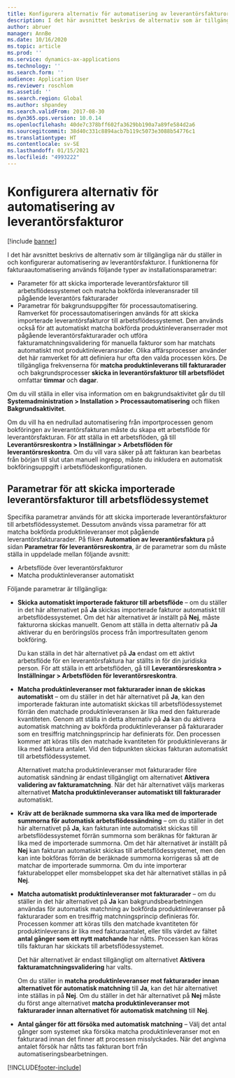 ```yaml
---
title: Konfigurera alternativ för automatisering av leverantörsfakturor (förhandsversion)
description: I det här avsnittet beskrivs de alternativ som är tillgängliga när du ställer in och konfigurerar automatisering av leverantörsfakturor.
author: abruer
manager: AnnBe
ms.date: 10/16/2020
ms.topic: article
ms.prod: ''
ms.service: dynamics-ax-applications
ms.technology: ''
ms.search.form: ''
audience: Application User
ms.reviewer: roschlom
ms.assetid: ''
ms.search.region: Global
ms.author: shpandey
ms.search.validFrom: 2017-08-30
ms.dyn365.ops.version: 10.0.14
ms.openlocfilehash: 40de7c378bff602fa3629bb190a7a89fe584d2a6
ms.sourcegitcommit: 38d40c331c8894acb7b119c5073e3088b54776c1
ms.translationtype: HT
ms.contentlocale: sv-SE
ms.lasthandoff: 01/15/2021
ms.locfileid: "4993222"
---
```

# <a name="setup-options-for-vendor-invoice-automation"></a>Konfigurera alternativ för automatisering av leverantörsfakturor

[!include [banner](../includes/banner.md)]

I det här avsnittet beskrivs de alternativ som är tillgängliga när du ställer in och konfigurerar automatisering av leverantörsfakturor. I funktionerna för fakturaautomatisering används följande typer av installationsparametrar:

- Parameter för att skicka importerade leverantörsfakturor till arbetsflödessystemet och matcha bokförda inleveransrader till pågående leverantörs fakturarader
- Parametrar för bakgrundsuppgifter för processautomatisering. Ramverket för processautomatiseringen används för att skicka importerade leverantörsfakturor till arbetsflödessystemet. Den används också för att automatiskt matcha bokförda produktinleveranserrader mot pågående leverantörsfakturarader och utföra fakturamatchningsvalidering för manuella fakturor som har matchats automatiskt mot produktinleveransrader. Olika affärsprocesser använder det här ramverket för att definiera hur ofta den valda processen körs. De tillgängliga frekvenserna för **matcha produktinleverans till fakturarader** och bakgrundsprocesser **skicka in leverantörsfakturor till arbetsflödet** omfattar **timmar** och **dagar**.

Om du vill ställa in eller visa information om en bakgrundsaktivitet går du till **Systemadministration \> Installation \> Processautomatisering** och fliken **Bakgrundsaktivitet**.

Om du vill ha en nedrullad automatisering från importprocessen genom bokföringen av leverantörsfakturan måste du skapa ett arbetsflöde för leverantörsfakturan. För att ställa in ett arbetsflöden, gå till **Leverantörsreskontra > Inställningar > Arbetsflöden för leverantörsreskontra**. Om du vill vara säker på att fakturan kan bearbetas från början till slut utan manuell ingrepp, måste du inkludera en automatisk bokföringsuppgift i arbetsflödeskonfigurationen.

## <a name="parameters-for-submitting-imported-vendor-invoices-to-the-workflow-system"></a>Parametrar för att skicka importerade leverantörsfakturor till arbetsflödessystemet

Specifika parametrar används för att skicka importerade leverantörsfakturor till arbetsflödessystemet. Dessutom används vissa parametrar för att matcha bokförda produktinleveranser mot pågående leverantörsfakturarader. På fliken **Automation av leverantörsfaktura** på sidan **Parametrar för leverantörsreskontra**, är de parametrar som du måste ställa in uppdelade mellan följande avsnitt:

- Arbetsflöde över leverantörsfakturor
- Matcha produktinleveranser automatiskt

Följande parametrar är tillgängliga:

- **Skicka automatiskt importerade fakturor till arbetsflöde** – om du ställer in det här alternativet på **Ja** skickas importerade fakturor automatiskt till arbetsflödessystemet. Om det här alternativet är inställt på **Nej**, måste fakturorna skickas manuellt. Genom att ställa in detta alternativ på **Ja** aktiverar du en beröringslös process från importresultaten genom bokföring.

    Du kan ställa in det här alternativet på **Ja** endast om ett aktivt arbetsflöde för en leverantörsfaktura har ställts in för din juridiska person. För att ställa in ett arbetsflöden, gå till **Leverantörsreskontra \> Inställningar \> Arbetsflöden för leverantörsreskontra**.

- **Matcha produktinleveranser mot fakturarader innan de skickas automatiskt** – om du ställer in det här alternativet på **Ja**, kan den importerade fakturan inte automatiskt skickas till arbetsflödessystemet förrän den matchade produktinleveransen är lika med den fakturerade kvantiteten. Genom att ställa in detta alternativ på **Ja** kan du aktivera automatisk matchning av bokförda produktinleveranser på fakturarader som en tresiffrig matchningsprincip har definierats för. Den processen kommer att köras tills den matchade kvantiteten för produktinleverans är lika med faktura antalet. Vid den tidpunkten skickas fakturan automatiskt till arbetsflödessystemet.

    Alternativet matcha produktinleveranser mot fakturarader före automatisk sändning är endast tillgängligt om alternativet **Aktivera validering av fakturamatchning**. När det här alternativet väljs markeras alternativet **Matcha produktinleveranser automatiskt till fakturarader** automatiskt.

- **Kräv att de beräknade summorna ska vara lika med de importerade summorna för automatisk arbetsflödessändning** – om du ställer in det här alternativet på **Ja**, kan fakturan inte automatiskt skickas till arbetsflödessystemet förrän summorna som beräknas för fakturan är lika med de importerade summorna. Om det här alternativet är inställt på **Nej** kan fakturan automatiskt skickas till arbetsflödessystemet, men den kan inte bokföras förrän de beräknade summorna korrigeras så att de matchar de importerade summorna. Om du inte importerar fakturabeloppet eller momsbeloppet ska det här alternativet ställas in på **Nej**.
- **Matcha automatiskt produktinleveranser mot fakturarader** – om du ställer in det här alternativet på **Ja** kan bakgrundsbearbetningen användas för automatisk matchning av bokförda produktinleveranser på fakturarader som en tresiffrig matchningsprincip definieras för. Processen kommer att köras tills den matchade kvantiteten för produktinleverans är lika med fakturaantalet, eller tills värdet av fältet **antal gånger som ett nytt matchande** har nåtts. Processen kan köras tills fakturan har skickats till arbetsflödessystemet.

    Det här alternativet är endast tillgängligt om alternativet **Aktivera fakturamatchningsvalidering** har valts.

    Om du ställer in **matcha produktinleveranser mot fakturarader innan alternativet för automatisk matchning** till **Ja**, kan det här alternativet inte ställas in på **Nej**. Om du ställer in det här alternativet på **Nej** måste du först ange alternativet **matcha produktinleveranser mot fakturarader innan alternativet för automatisk matchning** till **Nej**.

- **Antal gånger för att försöka med automatisk matchning** – Välj det antal gånger som systemet ska försöka matcha produktinleveranser mot en fakturarad innan det finner att processen misslyckades. När det angivna antalet försök har nåtts tas fakturan bort från automatiseringsbearbetningen.



[!INCLUDE[footer-include](../../includes/footer-banner.md)]